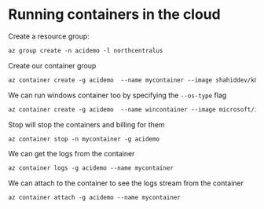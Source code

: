 # Running containers in the cloud

Create a resource group:

```txt
az group create -n acidemo -l northcentralus
```

Create our container group

```txt
az container create -g acidemo  --name mycontainer --image shahiddev/k8s:1.0 --dns-name-label aci-demo --ports 80
```

We can run windows container too by specifying the `--os-type` flag

```txt
az container create -g acidemo  --name wincontainer --image microsoft/iis --dns-name-label winaci-demo --ports 80 --os-type windows
```

Stop will stop the containers and billing for them

```txt
az container stop -n mycontainer -g acidemo
```

We can get the logs from the container

```txt
az container logs -g acidemo --name mycontainer
```

We can attach to the container to see the logs stream from the container

```txt
az container attach -g acidemo --name mycontainer
```